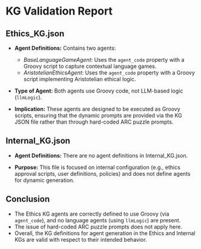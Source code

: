 # KG Validation Report

## Ethics_KG.json

- **Agent Definitions:** Contains two agents: 
  - *BaseLanguageGameAgent*: Uses the `agent_code` property with a Groovy script to capture contextual language games.
  - *AristotelianEthicsAgent*: Uses the `agent_code` property with a Groovy script implementing Aristotelian ethical logic.

- **Type of Agent:** Both agents use Groovy code, not LLM-based logic (`llmLogic`).

- **Implication:** These agents are designed to be executed as Groovy scripts, ensuring that the dynamic prompts are provided via the KG JSON file rather than through hard-coded ARC puzzle prompts. 

## Internal_KG.json

- **Agent Definitions:** There are no agent definitions in Internal_KG.json. 

- **Purpose:** This file is focused on internal configuration (e.g., ethics approval scripts, user definitions, policies) and does not define agents for dynamic generation.

## Conclusion

- The Ethics KG agents are correctly defined to use Groovy (via `agent_code`), and no language agents (using `llmLogic`) are present.
- The issue of hard-coded ARC puzzle prompts does not apply here.
- Overall, the KG definitions for agent generation in the Ethics and Internal KGs are valid with respect to their intended behavior.
